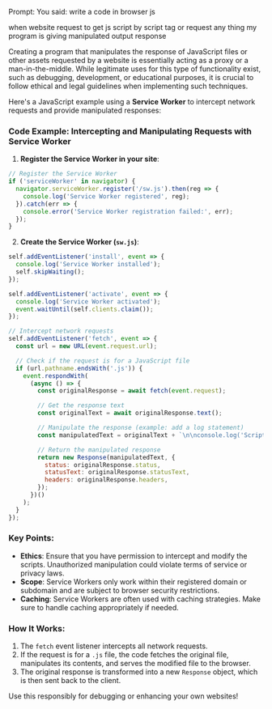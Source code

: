 Prompt:
You said:
write a code in browser js

when website request to get js script by script tag or request any thing 
my program is giving manipulated output response






Creating a program that manipulates the response of JavaScript files or other assets requested by a website is essentially acting as a proxy or a man-in-the-middle. While legitimate uses for this type of functionality exist, such as debugging, development, or educational purposes, it is crucial to follow ethical and legal guidelines when implementing such techniques.

Here's a JavaScript example using a **Service Worker** to intercept network requests and provide manipulated responses:

### Code Example: Intercepting and Manipulating Requests with Service Worker

1. **Register the Service Worker in your site**:

```javascript
// Register the Service Worker
if ('serviceWorker' in navigator) {
  navigator.serviceWorker.register('/sw.js').then(reg => {
    console.log('Service Worker registered', reg);
  }).catch(err => {
    console.error('Service Worker registration failed:', err);
  });
}
```

2. **Create the Service Worker (`sw.js`)**:

```javascript
self.addEventListener('install', event => {
  console.log('Service Worker installed');
  self.skipWaiting();
});

self.addEventListener('activate', event => {
  console.log('Service Worker activated');
  event.waitUntil(self.clients.claim());
});

// Intercept network requests
self.addEventListener('fetch', event => {
  const url = new URL(event.request.url);

  // Check if the request is for a JavaScript file
  if (url.pathname.endsWith('.js')) {
    event.respondWith(
      (async () => {
        const originalResponse = await fetch(event.request);

        // Get the response text
        const originalText = await originalResponse.text();

        // Manipulate the response (example: add a log statement)
        const manipulatedText = originalText + `\n\nconsole.log('Script intercepted and modified by Service Worker');`;

        // Return the manipulated response
        return new Response(manipulatedText, {
          status: originalResponse.status,
          statusText: originalResponse.statusText,
          headers: originalResponse.headers,
        });
      })()
    );
  }
});
```

### Key Points:
- **Ethics**: Ensure that you have permission to intercept and modify the scripts. Unauthorized manipulation could violate terms of service or privacy laws.
- **Scope**: Service Workers only work within their registered domain or subdomain and are subject to browser security restrictions.
- **Caching**: Service Workers are often used with caching strategies. Make sure to handle caching appropriately if needed.

### How It Works:
1. The `fetch` event listener intercepts all network requests.
2. If the request is for a `.js` file, the code fetches the original file, manipulates its contents, and serves the modified file to the browser.
3. The original response is transformed into a new `Response` object, which is then sent back to the client.

Use this responsibly for debugging or enhancing your own websites!
